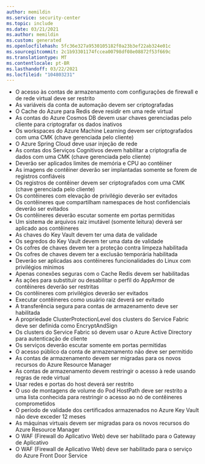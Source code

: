 ```yaml
---
author: memildin
ms.service: security-center
ms.topic: include
ms.date: 03/21/2021
ms.author: memildin
ms.custom: generated
ms.openlocfilehash: 5fc36e327a9530105182f0a23b3ef22ab324e01c
ms.sourcegitcommit: 2c1b93301174fccea00798df08e08872f53f669c
ms.translationtype: MT
ms.contentlocale: pt-BR
ms.lasthandoff: 03/22/2021
ms.locfileid: "104803231"
---
```

- O acesso às contas de armazenamento com configurações de firewall e de rede virtual deve ser restrito
- As variáveis da conta de automação devem ser criptografadas
- O Cache do Azure para Redis deve residir em uma rede virtual
- As contas do Azure Cosmos DB devem usar chaves gerenciadas pelo cliente para criptografar os dados inativos
- Os workspaces do Azure Machine Learning devem ser criptografados com uma CMK (chave gerenciada pelo cliente)
- O Azure Spring Cloud deve usar injeção de rede
- As contas dos Serviços Cognitivos devem habilitar a criptografia de dados com uma CMK (chave gerenciada pelo cliente)
- Deverão ser aplicados limites de memória e CPU ao contêiner
- As imagens de contêiner deverão ser implantadas somente se forem de registros confiáveis
- Os registros de contêiner devem ser criptografados com uma CMK (chave gerenciada pelo cliente)
- Os contêineres com elevação de privilégio deverão ser evitados
- Os contêineres que compartilham namespaces de host confidenciais deverão ser evitados
- Os contêineres deverão escutar somente em portas permitidas
- Um sistema de arquivos raiz imutável (somente leitura) deverá ser aplicado aos contêineres
- As chaves do Key Vault devem ter uma data de validade
- Os segredos do Key Vault devem ter uma data de validade
- Os cofres de chaves devem ter a proteção contra limpeza habilitada
- Os cofres de chaves devem ter a exclusão temporária habilitada
- Deverão ser aplicadas aos contêineres funcionalidades do Linux com privilégios mínimos
- Apenas conexões seguras com o Cache Redis devem ser habilitadas
- As ações para substituir ou desabilitar o perfil do AppArmor de contêineres deverão ser restritas
- Os contêineres com privilégios deverão ser evitados
- Executar contêineres como usuário raiz deverá ser evitado
- A transferência segura para contas de armazenamento deve ser habilitada
- A propriedade ClusterProtectionLevel dos clusters do Service Fabric deve ser definida como EncryptAndSign
- Os clusters do Service Fabric só devem usar o Azure Active Directory para autenticação de cliente
- Os serviços deverão escutar somente em portas permitidas
- O acesso público da conta de armazenamento não deve ser permitido
- As contas de armazenamento devem ser migradas para os novos recursos do Azure Resource Manager
- As contas de armazenamento devem restringir o acesso à rede usando regras de rede virtual
- Usar redes e portas do host deverá ser restrito
- O uso de montagens de volume do Pod HostPath deve ser restrito a uma lista conhecida para restringir o acesso ao nó de contêineres comprometidos
- O período de validade dos certificados armazenados no Azure Key Vault não deve exceder 12 meses
- As máquinas virtuais devem ser migradas para os novos recursos do Azure Resource Manager
- O WAF (Firewall do Aplicativo Web) deve ser habilitado para o Gateway de Aplicativo
- O WAF (Firewall de Aplicativo Web) deve ser habilitado para o serviço do Azure Front Door Service

